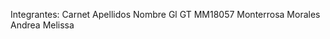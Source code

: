 Integrantes:
 Carnet            Apellidos                  Nombre            Gl         GT
MM18057     Monterrosa Morales        Andrea Melissa            
